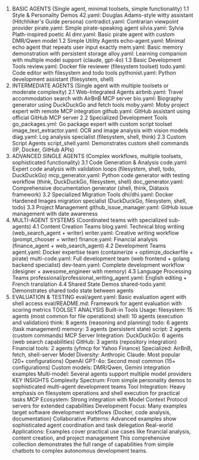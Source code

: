 1. BASIC AGENTS (Single agent, minimal toolsets, simple functionality)
1.1 Style & Personality Demos
42.yaml: Douglas Adams-style witty assistant (Hitchhiker's Guide persona)
contradict.yaml: Contrarian viewpoint provider
pirate.yaml: Simple pirate-speaking agent
silvia.yaml: Sylvia Plath-inspired poetic AI
dmr.yaml: Basic pirate agent with custom DMR/Qwen model
1.2 Simple Utility Agents
echo-agent.yaml: Minimal echo agent that repeats user input exactly
mem.yaml: Basic memory demonstration with persistent storage
alloy.yaml: Learning companion with multiple model support (claude, gpt-4o)
1.3 Basic Development Tools
review.yaml: Docker file reviewer (filesystem toolset)
todo.yaml: Code editor with filesystem and todo tools
pythonist.yaml: Python development assistant (filesystem, shell)
2. INTERMEDIATE AGENTS (Single agent with multiple toolsets or moderate complexity)
2.1 Web-Integrated Agents
airbnb.yaml: Travel accommodation search with AirBnB MCP server
bio.yaml: Biography generator using DuckDuckGo and fetch tools
moby.yaml: Moby project expert with remote MCP integration
github.yaml: GitHub assistant using official GitHub MCP server
2.2 Specialized Development Tools
go_packages.yml: Go package expert with custom script toolset
image_text_extractor.yaml: OCR and image analysis with vision models
diag.yaml: Log analysis specialist (filesystem, shell, think)
2.3 Custom Script Agents
script_shell.yaml: Demonstrates custom shell commands (IP, Docker, GitHub APIs)
3. ADVANCED SINGLE AGENTS (Complex workflows, multiple toolsets, sophisticated functionality)
3.1 Code Generation & Analysis
code.yaml: Expert code analysis with validation loops (filesystem, shell, todo, DuckDuckGo)
mcp_generator.yaml: Python code generator with testing workflow (think, DuckDuckGo, filesystem, shell)
doc_generator.yaml: Comprehensive documentation generator (shell, think, Diátaxis framework)
3.2 Specialized Migration Tools
dhi/dhi.yaml: Docker Hardened Images migration specialist (DuckDuckGo, filesystem, shell, todo)
3.3 Project Management
github_issue_manager.yaml: GitHub issue management with date awareness
4. MULTI-AGENT SYSTEMS (Coordinated teams with specialized sub-agents)
4.1 Content Creation Teams
blog.yaml: Technical blog writing (web_search_agent + writer)
writer.yaml: Creative writing workflow (prompt_chooser + writer)
finance.yaml: Financial analysis (finance_agent + web_search_agent)
4.2 Development Teams
agent.yaml: Docker expertise team (containerize + optimize_dockerfile + pirate)
multi-code.yaml: Full development team (web frontend + golang backend specialist)
dev-team.yaml: Complete development workflow (designer + awesome_engineer with memory)
4.3 Language Processing Teams
professional/professional_writing_agent.yaml: English editing + French translation
4.4 Shared State Demos
shared-todo.yaml: Demonstrates shared todo state between agents
5. EVALUATION & TESTING
eval/agent.yaml: Basic evaluation agent with shell access
eval/README.md: Framework for agent evaluation with scoring metrics
TOOLSET ANALYSIS
Built-in Tools Usage:
filesystem: 15 agents (most common for file operations)
shell: 10 agents (execution and validation)
think: 8 agents (reasoning and planning)
todo: 6 agents (task management)
memory: 3 agents (persistent state)
script: 2 agents (custom commands)
MCP Server Integration:
DuckDuckGo: 6 agents (web search capabilities)
GitHub: 3 agents (repository integration)
Financial tools: 2 agents (yfmcp for Yahoo Finance)
Specialized: AirBnB, fetch, shell-server
Model Diversity:
Anthropic Claude: Most popular (20+ configurations)
OpenAI GPT-4o: Second most common (15+ configurations)
Custom models: DMR/Qwen, Gemini integration examples
Multi-model: Several agents support multiple model providers
KEY INSIGHTS
Complexity Spectrum: From simple personality demos to sophisticated multi-agent development teams
Tool Integration: Heavy emphasis on filesystem operations and shell execution for practical tasks
MCP Ecosystem: Strong integration with Model Context Protocol servers for extended capabilities
Development Focus: Many examples target software development workflows (Docker, code analysis, documentation)
Collaborative Patterns: Advanced examples show sophisticated agent coordination and task delegation
Real-world Applications: Examples cover practical use cases like financial analysis, content creation, and project management
This comprehensive collection demonstrates the full range of capabilities from simple chatbots to complex autonomous development teams.
